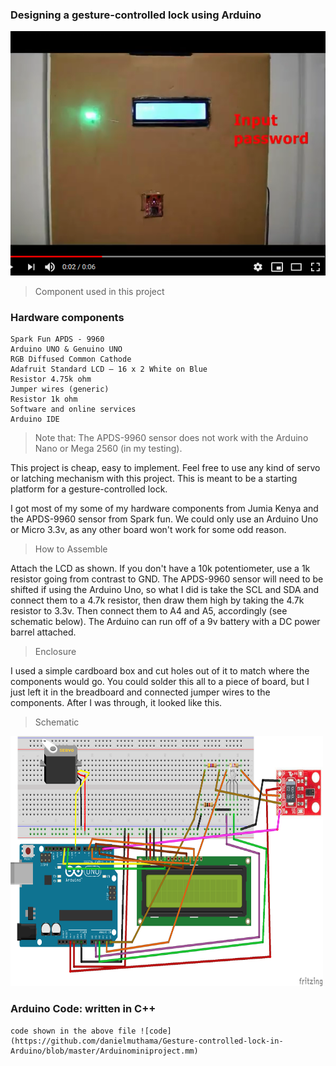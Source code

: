 
### Designing a gesture-controlled lock using Arduino
[![Watch the video](https://raw.githubusercontent.com/danielmuthama/Gesture-controlled-lock-in-Arduino/master/components/Screenshot_2020-09-29%20Webmole%200%203%20Open%20Source%20Application%20Presentation.png)](https://youtu.be/VZHX5NwCBbw)
> Component used in this project
### Hardware components

    Spark Fun APDS - 9960
    Arduino UNO & Genuino UNO
    RGB Diffused Common Cathode
    Adafruit Standard LCD – 16 x 2 White on Blue
    Resistor 4.75k ohm
    Jumper wires (generic)
    Resistor 1k ohm
    Software and online services
    Arduino IDE

> Note that:
    The APDS-9960 sensor does not work with the Arduino Nano or Mega 2560 (in my testing).

This project is cheap, easy to implement. Feel free to use any kind of servo or latching mechanism with this project. This is meant to be a starting platform for a gesture-controlled lock.

I got most of my some of my hardware components from Jumia Kenya and the APDS-9960 sensor from Spark fun. We could only use an Arduino Uno or Micro 3.3v, as any other board won't work for some odd reason.
> How to Assemble 

Attach the LCD as shown. If you don't have a 10k potentiometer, use a 1k resistor going from contrast to GND. The APDS-9960 sensor will need to be shifted if using the Arduino Uno, so what I did is take the SCL and SDA and connect them to a 4.7k resistor, then draw them high by taking the 4.7k resistor to 3.3v. Then connect them to A4 and A5, accordingly (see schematic below). The Arduino can run off of a 9v battery with a DC power barrel attached.
> Enclosure

I used a simple cardboard box and cut holes out of it to match where the components would go. You could solder this all to a piece of board, but I just left it in the breadboard and connected jumper wires to the components. After I was through, it looked like this.
> Schematic
<img src="https://raw.githubusercontent.com/danielmuthama/Gesture-controlled-lock-in-Arduino/master/schematic_bb3_ojGtzuoycT.png" width="500" height="400" />

### Arduino Code: written in C++
    code shown in the above file ![code](https://github.com/danielmuthama/Gesture-controlled-lock-in-Arduino/blob/master/Arduinominiproject.mm)
